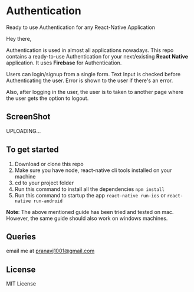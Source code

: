 # Authentication
Ready to use Authentication for any React-Native Application

Hey there,

Authentication is used in almost all applications nowadays. 
This repo contains a ready-to-use Authentication for your next/existing **React Native** application.
It uses **Firebase** for Authentication. 

Users can login/signup from a single form. Text Input is checked before Authenticating the user.
Error is shown to the user if there's an error. 

Also, after logging in the user, the user is to taken to another page where the user gets the option to logout.

## ScreenShot

UPLOADING...

## To get started

1. Download or clone this repo
2. Make sure you have node, react-native cli tools installed on your machine
3. cd to your project folder
4. Run this command to install all the dependencies 
```npm install```
5. Run this command to startup the app
```react-native run-ios``` or ```react-native run-android```

**Note**: The above mentioned guide has been tried and tested on mac. However, the same guide should also work on windows machines.

## Queries

email me at pranavj1001@gmail.com

## License

MIT License

